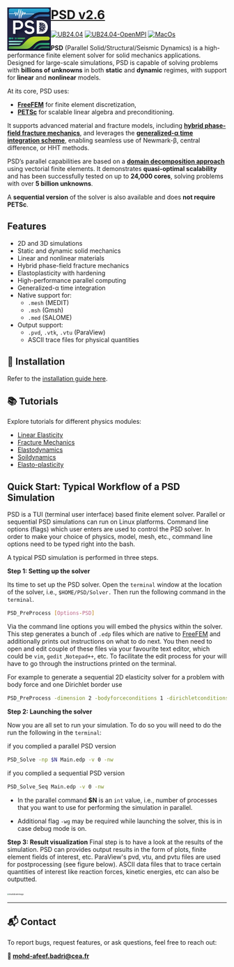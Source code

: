 # <img width="100" align="left" src="./docs/psd_logo.jpg" /> [PSD v2.6](https://mohd-afeef-badri.github.io/psd) 

[![UB24.04](https://github.com/mohd-afeef-badri/psd/actions/workflows/Ub24-mpich.yml/badge.svg)](https://github.com/mohd-afeef-badri/psd/actions/workflows/Ub24-mpich.yml) [![UB24.04-OpenMPI](https://github.com/mohd-afeef-badri/psd/actions/workflows/Ub24-openmpi.yml/badge.svg)](https://github.com/mohd-afeef-badri/psd/actions/workflows/Ub24-openmpi.yml) [![MacOs](https://github.com/mohd-afeef-badri/psd/actions/workflows/MacOs.yml/badge.svg)](https://github.com/mohd-afeef-badri/psd/actions/workflows/MacOs.yml)

**PSD** (Parallel Solid/Structural/Seismic Dynamics) is a high-performance finite element solver for solid mechanics applications. Designed for large-scale simulations, PSD is capable of solving problems with **billions of unknowns** in both **static** and **dynamic** regimes, with support for **linear** and **nonlinear** models.

At its core, PSD uses:

- [**FreeFEM**](https://freefem.org/) for finite element discretization,
- [**PETSc**](https://www.mcs.anl.gov/petsc/) for scalable linear algebra and preconditioning.

It supports advanced material and fracture models, including [**hybrid phase-field fracture mechanics**](https://link.springer.com/article/10.1007/s00466-014-1109-y), and leverages the [**generalized-α time integration scheme**](https://hal.archives-ouvertes.fr/hal-00345290/document), enabling seamless use of Newmark-β, central difference, or HHT methods.

PSD’s parallel capabilities are based on a [**domain decomposition approach**](https://www.sciencedirect.com/science/article/pii/S0022407317309597) using vectorial finite elements. It demonstrates **quasi-optimal scalability** and has been successfully tested on up to **24,000 cores**, solving problems with over **5 billion unknowns**.

A **sequential version** of the solver is also available and does **not require PETSc**.

## Features

- 2D and 3D simulations
- Static and dynamic solid mechanics
- Linear and nonlinear materials
- Hybrid phase-field fracture mechanics
- Elastoplasticity with hardening
- High-performance parallel computing
- Generalized-α time integration
- Native support for:
  - `.mesh` (MEDIT)
  - `.msh` (Gmsh)
  - `.med` (SALOME)
- Output support:
  - `.pvd`, `.vtk`, `.vtu` (ParaView)
  - ASCII trace files for physical quantities



## 🔧 Installation

Refer to the [installation guide here](https://mohd-afeef-badri.github.io/psd/#/install).



## 📚 Tutorials

Explore tutorials for different physics modules:

- [Linear Elasticity](https://mohd-afeef-badri.github.io/psd/#/linear-elasticity)
- [Fracture Mechanics](https://mohd-afeef-badri.github.io/psd/#/fracture-mechanics)
- [Elastodynamics](https://mohd-afeef-badri.github.io/psd/#/elastodynamics)
- [Soildynamics](https://mohd-afeef-badri.github.io/psd/#/soildynamics)
- [Elasto-plasticity](https://mohd-afeef-badri.github.io/psd/#/elasto-plastic)



## Quick Start: Typical Workflow of a PSD Simulation

PSD is a TUI (terminal user interface) based finite element solver. Parallel or sequential PSD simulations can run on Linux platforms.  Command line options (flags) which user enters are used  to control the PSD solver. In order to make your choice of physics, model, mesh, etc., command line options need to be typed right into the bash.

A typical PSD simulation is performed in three steps.

**Step 1: Setting up the solver**

Its time to set up the PSD solver. Open the `terminal` window at the location of the solver, i.e., `$HOME/PSD/Solver.` Then run the following command in the `terminal`.

```bash
PSD_PreProcess [Options-PSD]
```

Via the command line options you will embed the physics within the solver. This step generates a bunch of `.edp` files which are native to [FreeFEM](https://freefem.org/)  and additionally prints out instructions on what to do next. You then need to open and edit couple of these files via your favourite text editor, which could be `vim`, `gedit` ,`Notepad++`, etc.  To facilitate the edit process for your will have to go through the instructions printed on the terminal.

For example to generate a sequential 2D elasticity solver for a problem with body force and one Dirichlet border use

```bash
PSD_PreProcess -dimension 2 -bodyforceconditions 1 -dirichletconditions 1
```

**Step 2: Launching the solver**

Now you are all set to run your simulation. To do so you will need to do the run the following in the `terminal`:

if you complied a parallel PSD version

```bash
PSD_Solve -np $N Main.edp -v 0 -nw
```
if you complied a sequential PSD version
```bash
PSD_Solve_Seq Main.edp -v 0 -nw
```

- In the parallel command **$N** is an `int` value, i.e., number of processes that you want to use for performing the simulation in parallel.

- Additional flag `-wg` may be required while launching the solver, this is in case debug mode is on.

**Step 3: Result visualization**
Final step is to have a look at the results of the simulation. PSD can provides output results in the form of plots, finite element fields of interest, etc. ParaView's pvd, vtu, and pvtu files are used for postprocessing (see figure below). ASCII data files that to trace certain quantities of interest like reaction forces, kinetic energies, etc can also be outputted.



<img src="./domaindecomp.png" alt="markdownimage" style="zoom:30%;" />





------

## 📬 Contact

To report bugs, request features, or ask questions, feel free to reach out:

**📧 [mohd-afeef.badri@cea.fr](mailto:mohd-afeef.badri@cea.fr)**


